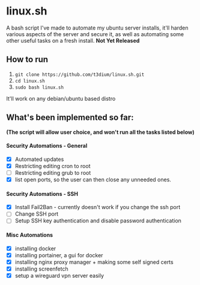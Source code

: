 # linux.sh
A bash script I've made to automate my ubuntu server installs, it'll harden various aspects of the server and secure it, as well as automating some other useful tasks on a fresh install. **Not Yet Released**

## How to run
1) `git clone https://github.com/t3dium/linux.sh.git`
2) `cd linux.sh`
3) `sudo bash linux.sh`

It'll work on any debian/ubuntu based distro

## What's been implemented so far:
**(The script will allow user choice, and won't run all the tasks listed below)**
#### Security Automations - General
- [x] Automated updates
- [x] Restricting editing cron to root
- [ ] Restricting editing grub to root
- [x] list open ports, so the user can then close any unneeded ones.

#### Security Automations - SSH
- [x] Install Fail2Ban - currently doesn't work if you change the ssh port
- [ ] Change SSH port
- [ ] Setup SSH key authentication and disable password authentication

#### Misc Automations
- [x] installing docker
- [x] installing portainer, a gui for docker
- [x] installing nginx proxy manager + making some self signed certs
- [x] installing screenfetch
- [x] setup a wireguard vpn server easily
